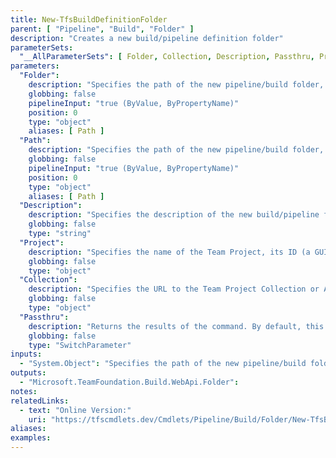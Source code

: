 ```yaml
---
title: New-TfsBuildDefinitionFolder
parent: [ "Pipeline", "Build", "Folder" ]
description: "Creates a new build/pipeline definition folder"
parameterSets: 
  "__AllParameterSets": [ Folder, Collection, Description, Passthru, Project ]
parameters: 
  "Folder": 
    description: "Specifies the path of the new pipeline/build folder, including its name, separated by backslashes (\\)." 
    globbing: false 
    pipelineInput: "true (ByValue, ByPropertyName)" 
    position: 0 
    type: "object" 
    aliases: [ Path ] 
  "Path": 
    description: "Specifies the path of the new pipeline/build folder, including its name, separated by backslashes (\\).This is an alias of the Folder parameter." 
    globbing: false 
    pipelineInput: "true (ByValue, ByPropertyName)" 
    position: 0 
    type: "object" 
    aliases: [ Path ] 
  "Description": 
    description: "Specifies the description of the new build/pipeline folder." 
    globbing: false 
    type: "string" 
  "Project": 
    description: "Specifies the name of the Team Project, its ID (a GUID), or a Microsoft.TeamFoundation.Core.WebApi.TeamProject object to connect to. When omitted, it defaults to the connection set by Connect-TfsTeamProject (if any). For more details, see the Get-TfsTeamProject cmdlet." 
    globbing: false 
    type: "object" 
  "Collection": 
    description: "Specifies the URL to the Team Project Collection or Azure DevOps Organization to connect to, a TfsTeamProjectCollection object (Windows PowerShell only), or a VssConnection object. You can also connect to an Azure DevOps Services organizations by simply providing its name instead of the full URL. For more details, see the Get-TfsTeamProjectCollection cmdlet. When omitted, it defaults to the connection set by Connect-TfsTeamProjectCollection (if any)." 
    globbing: false 
    type: "object" 
  "Passthru": 
    description: "Returns the results of the command. By default, this cmdlet does not generate any output." 
    globbing: false 
    type: "SwitchParameter"
inputs: 
  - "System.Object": "Specifies the path of the new pipeline/build folder, including its name, separated by backslashes (\\)."
outputs: 
  - "Microsoft.TeamFoundation.Build.WebApi.Folder": 
notes: 
relatedLinks: 
  - text: "Online Version:" 
    uri: "https://tfscmdlets.dev/Cmdlets/Pipeline/Build/Folder/New-TfsBuildDefinitionFolder"
aliases: 
examples: 
---
```

